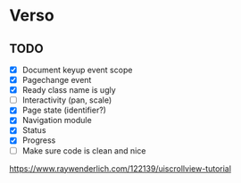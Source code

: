 # Verso

## TODO

- [x] Document keyup event scope
- [x] Pagechange event
- [x] Ready class name is ugly
- [ ] Interactivity (pan, scale)
- [x] Page state (identifier?)
- [x] Navigation module
- [x] Status
- [x] Progress
- [ ] Make sure code is clean and nice

https://www.raywenderlich.com/122139/uiscrollview-tutorial
